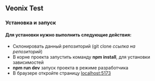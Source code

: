 ## Veonix Test
### Установка и запуск

#### Для установки нужно выполнить следующие действия:

- Склонировать данный репозиторий (git clone *ссылка на репозиторий*)
- В корне проекта запустить команду **npm install**, для установки зависимостей
- **npm run dev** запуск проекта в режиме разработчика
- В браузере откройте страницу [localhost:5173](localhost:5173)